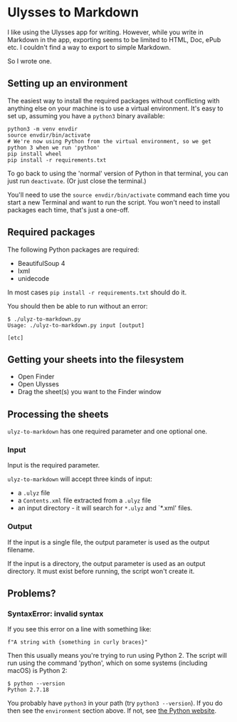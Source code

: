 # Ulysses to Markdown

I like using the Ulysses app for writing. However, while you write in Markdown in the app, exporting seems to be limited
to HTML, Doc, ePub etc. I couldn't find a way to export to simple Markdown.

So I wrote one.

## Setting up an environment

The easiest way to install the required packages without conflicting with anything else on your machine is to use a
virtual environment. It's easy to set up, assuming you have a `python3` binary available:

```
python3 -m venv envdir
source envdir/bin/activate
# We're now using Python from the virtual environment, so we get python 3 when we run 'python'
pip install wheel
pip install -r requirements.txt
```

To go back to using the 'normal' version of Python in that terminal, you can just run `deactivate`. (Or just close the terminal.)

You'll need to use the `source envdir/bin/activate` command each time you start a new Terminal and want to run the
script.  You won't need to install packages each time, that's just a one-off.

## Required packages

The following Python packages are required:

* BeautifulSoup 4
* lxml
* unidecode 

In most cases `pip install -r requirements.txt` should do it. 

You should then be able to run without an error:

```
$ ./ulyz-to-markdown.py
Usage: ./ulyz-to-markdown.py input [output]

[etc]
```

## Getting your sheets into the filesystem
* Open Finder
* Open Ulysses
* Drag the sheet(s) you want to the Finder window

## Processing the sheets

`ulyz-to-markdown` has one required parameter and one optional one.

### Input

Input is the required parameter.

`ulyz-to-markdown` will accept three kinds of input:

* a `.ulyz` file
* a `Contents.xml` file extracted from a `.ulyz` file
* an input directory - it will search for `*.ulyz` and `*.xml' files.

### Output

If the input is a single file, the output parameter is used as the output filename.

If the input is a directory, the output parameter is used as an output directory. It must exist before running, the script won't create it.

## Problems?

### SyntaxError: invalid syntax

If you see this error on a line with something like:

```
f"A string with {something in curly braces}"
```

Then this usually means you're trying to run using Python 2.  The script will run using the command 'python', which on
some systems (including macOS) is Python 2:

```
$ python --version
Python 2.7.18
```

You probably have `python3` in your path (try `python3 --version`). If you do then see the `environment` section above.
If not, see [the Python website](https://www.python.org/).
